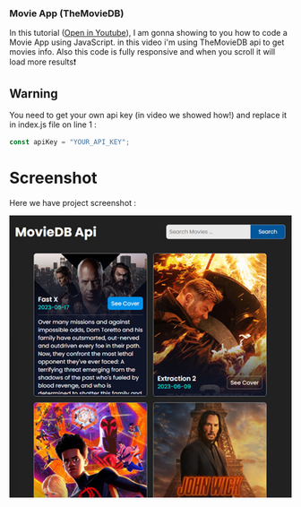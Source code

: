 ### Movie App (TheMovieDB)
In this tutorial ([Open in Youtube](https://youtu.be/dButm3gpZDA)),  I am gonna showing to you how to code a Movie App using JavaScript. in this video i'm using TheMovieDB api to get movies info. Also this code is fully responsive and when you scroll it will load more results❗️

## Warning
You need to get your own api key (in video we showed how!) and replace it in index.js file on line 1 :

```javascript
const apiKey = "YOUR_API_KEY";
```


# Screenshot
Here we have project screenshot :

![screenshot](screenshot.jpg)
